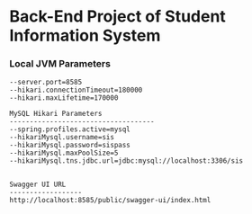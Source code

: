 # Back-End Project of Student Information System

### Local JVM Parameters

```
--server.port=8585
--hikari.connectionTimeout=180000
--hikari.maxLifetime=170000

MySQL Hikari Parameters
------------------------------------
--spring.profiles.active=mysql
--hikariMysql.username=sis
--hikariMysql.password=sispass
--hikariMysql.maxPoolSize=5
--hikariMysql.tns.jdbc.url=jdbc:mysql://localhost:3306/sis


Swagger UI URL
------------------
http://localhost:8585/public/swagger-ui/index.html
```

